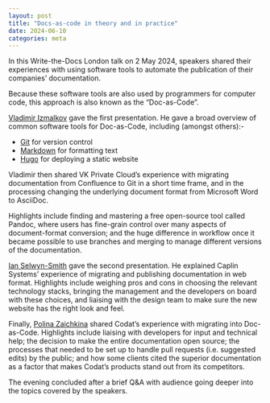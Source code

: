```yaml
---
layout: post
title: "Docs-as-code in theory and in practice"
date: 2024-06-10
categories: meta
---
```


In this Write-the-Docs London talk on 2 May 2024, speakers shared their experiences with using software tools to automate the publication of their companies’ documentation. 

Because these software tools are also used by programmers for computer code, this approach is also known as the “Doc-as-Code”.

[Vladimir Izmalkov](https://www.izmalk.com/) gave the first presentation.  He gave a broad overview of common software tools for Doc-as-Code, including (amongst others):-

-	[Git](https://docs.github.com/en/get-started/using-git/about-git) for version control
-	[Markdown](https://github.com/adam-p/markdown-here/wiki/Markdown-Cheatsheet) for formatting text
-	[Hugo](https://github.com/izmalk/hugo_quickstart) for deploying a static website

Vladimir then shared VK Private Cloud’s experience with migrating documentation from Confluence to Git in a short time frame, and in the processing changing the underlying document format from Microsoft Word to AsciiDoc.

Highlights include finding and mastering a free open-source tool called Pandoc, where users has fine-grain control over many aspects of document-format conversion; and the huge difference in workflow once it became possible to use branches and merging to manage different versions of the documentation.

[Ian Selwyn-Smith](https://www.linkedin.com/in/ian-selwyn-smith-6b4baa/?original_referer=https%3A%2F%2Fwww%2Egoogle%2Ecom%2F&originalSubdomain=uk) gave the second presentation.  He explained Caplin Systems’ experience of migrating and publishing documentation in web format.  Highlights include weighing pros and cons in choosing the relevant technology stacks, bringing the management and the developers on board with these choices, and liaising with the design team to make sure the new website has the right look and feel.

Finally, [Polina Zaichkina](https://www.linkedin.com/in/polina-zaichkina/?locale=en_US) shared Codat’s experience with migrating into Doc-as-Code.  Highlights include liaising with developers for input and technical help; the decision to make the entire documentation open source; the processes that needed to be set up to handle pull requests (i.e. suggested edits) by the public; and how some clients cited the superior documentation as a factor that makes Codat’s products stand out from its competitors.

The evening concluded after a brief Q&A with audience going deeper into the topics covered by the speakers.
